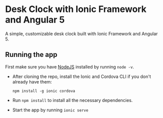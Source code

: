 # Desk Clock with Ionic Framework and Angular 5

A simple, customizable desk clock built with Ionic Framework and Angular 5.

## Running the app
First make sure you have [NodeJS](https://nodejs.org/en/) installed by running `node -v`.

- After cloning the repo, install the Ionic and Cordova CLI if you don't already have them:

      npm install -g ionic cordova

- Run `npm install` to install all the necessary dependencies.
- Start the app by running `ionic serve`
